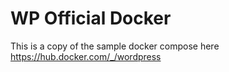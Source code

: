 # WP Official Docker

This is a copy of the sample docker compose here https://hub.docker.com/_/wordpress
